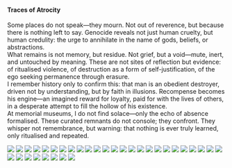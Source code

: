 <h4>Traces of Atrocity</h4>

Some places do not speak—they mourn. Not out of reverence, but because there is nothing left to say. Genocide reveals not just human cruelty, but human credulity: the urge to annihilate in the name of gods, beliefs, or abstractions.  
What remains is not memory, but residue. Not grief, but a void—mute, inert, and untouched by meaning. These are not sites of reflection but evidence: of ritualised violence, of destruction as a form of self-justification, of the ego seeking permanence through erasure.  
I remember history only to confirm this: that man is an obedient destroyer, driven not by understanding, but by faith in illusions. Recompense becomes his engine—an imagined reward for loyalty, paid for with the lives of others, in a desperate attempt to fill the hollow of his existence.  
At memorial museums, I do not find solace—only the echo of absence formalised. These curated remnants do not console; they confront. They whisper not remembrance, but warning: that nothing is ever truly learned, only ritualised and repeated.

![](1.jpg)
![](2.jpg)
![](3.jpg)
![](4.jpg)
![](5.jpg)
![](6.jpg)
![](7.jpg)
![](8.jpeg)
![](9.JPG)
![](10.JPG)
![](11.JPG)
![](12.JPG)
![](13.JPG)
![](14.JPG)
![](15.JPG)
![](16.JPG)
![](17.jpg)
![](18.JPG)
![](19.jpg)
![](20.jpg)
![](21.JPG)
![](22.JPG)
![](23.JPG)
![](24.JPG)
![](25.jpeg)
![](26.jpeg)
![](27.jpeg)
![](28.jpeg)
![](29.jpeg)
![](30.jpg)
![](31.JPG)
![](32.jpeg)
![](33.jpeg)

<p></p>
